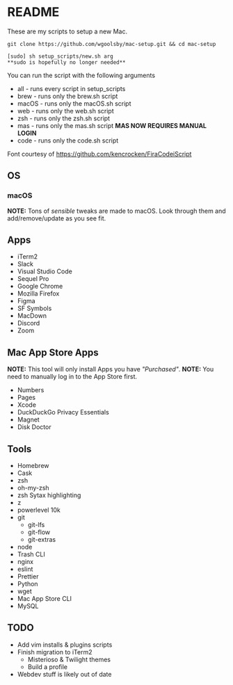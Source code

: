 # README

These are my scripts to setup a new Mac.

```
git clone https://github.com/wgoolsby/mac-setup.git && cd mac-setup

[sudo] sh setup_scripts/new.sh arg
**sudo is hopefully no longer needed**
```

You can run the script with the following arguments

* all - runs every script in setup_scripts
* brew - runs only the brew.sh script
* macOS - runs only the macOS.sh script
* web - runs only the web.sh script
* zsh - runs only the zsh.sh script
* mas - runs only the mas.sh script
**MAS NOW REQUIRES MANUAL LOGIN**
* code - runs only the code.sh script

Font courtesy of https://github.com/kencrocken/FiraCodeiScript

## OS

### macOS

**NOTE:** Tons of _sensible_ tweaks are made to macOS. Look through them and add/remove/update as you see fit.

## Apps

* iTerm2
* Slack
* Visual Studio Code
* Sequel Pro
* Google Chrome
* Mozilla Firefox
* Figma
* SF Symbols
* MacDown
* Discord
* Zoom

## Mac App Store Apps

**NOTE:** This tool will only install Apps you have _"Purchased"_.
**NOTE:** You need to manually log in to the App Store first.

* Numbers
* Pages
* Xcode
* DuckDuckGo Privacy Essentials
* Magnet
* Disk Doctor

## Tools

* Homebrew
* Cask
* zsh
* oh-my-zsh
* zsh Sytax highlighting
* z
* powerlevel 10k
* git
  * git-lfs
  * git-flow
  * git-extras
* node
* Trash CLI
* nginx
* eslint
* Prettier
* Python
* wget
* Mac App Store CLI
* MySQL

## TODO

* Add vim installs & plugins scripts
* Finish migration to iTerm2 
  * Misterioso & Twilight themes
  * Build a profile
* Webdev stuff is likely out of date 